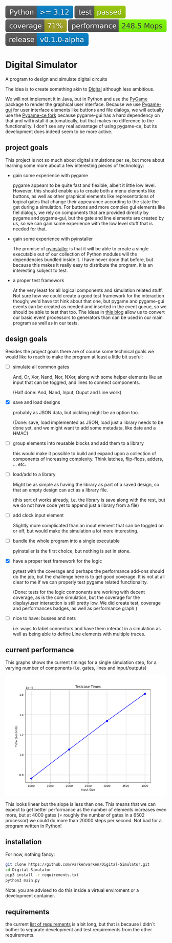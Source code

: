 ![Python version](illustrations/python-version.svg) ![Test](illustrations/test.svg) ![Coverage](illustrations/coverage.svg) ![Performance](illustrations/performance.svg)![Release](illustrations/release.svg)

# Digital Simulator

A program to design and simulate digital circuits

The idea is to create something akin to [Digital](https://github.com/hneemann/Digital) although less ambitious.

We will not implement it in Java, but in Python and use the [PyGame](https://github.com/pygame/pygame) package to render the graphical user interface. Because we use [Pygame-gui](https://github.com/MyreMylar/pygame_gui) for user interface elements like buttons and file dialogs, we will actually use the [Pygame-ce fork](https://github.com/pygame-community/pygame-ce) because pygame-gui has a hard dependency on that and will install it automatically, but that makes no difference to the functionality. I don't see any real advantage of using pygame-ce, but its development does indeed seem to be more active.

## project goals

This project is not so much about digital simulations per se, but more about learning some more about a few interesting pieces of technology:

- gain some experience with pygame

  pygame appears to be quite fast and flexible, albeit it little low level. However, this should enable us to create both a menu elements like buttons, as well as other graphical elements like representations of logical gates that change their appearance according to the state the get during a simulation. For buttons and more complex gui elements like fiel dialogs, we rely on components
  that are provided directly by pygame and pygame-gui, but the gate and line elements are created by us, so we can gain some experience with the low level stuff that is needed for that.
  
- gain some experience with pyinstaller 

  The promise of [pyinstaller](https://github.com/pyinstaller/pyinstaller) is that it will be able to create a single executable out of our collection of Python modules will the dependencies bundled inside it.
  I have never done that before, but because this makes it really easy to distribute the program, it is an interesting subject to test.

- a proper test framework

  At the very least for all logical components and simulation related stuff. Not sure how we could create a good test framework for the interaction though; we'd have tot hink about that one,
  but pygame and pygame-gui events can be created as needed and inserted in the event queue, so we should be able to test that too. The ideas in [this blog](https://blog.codemanship.dev/how-to-feature-test-your-pygame-game) allow us to convert our basic event processors to generators than can be used in our main program as well as in our tests.
  
## design goals

Besides the project goals there are of course some technical goals we would like to reach to make the program at least a little bit useful:

- [ ] simulate all common gates

  And, Or, Xor, Nand, Nor, NXor, along with some helper elements like an input that can be toggled, and lines to connect components.

  (Half done: And, Nand, Input, Ouput and Line work)
      
- [x] save and load designs

  probably as JSON data, but pickling might be an option too.

  (Done: save, load implemented as JSON, load just a library needs to be done yet, and we might want to add some metadata, like date and a HMAC)

- [ ] group elements into reusable blocks and add them to a library

  this would make it possible to build and expand upon a collection of components of increasing complexity. Think latches, flip-flops, adders, ... etc.
      
- [ ] load/add to a library

  Might be as simple as having the library as part of a saved design, so that an empty design can act as a library file.

  (this sort of works already, i.e. the library is save along with the rest, but we do not have code yet to append just a library from a file)

- [ ] add clock input element

  Slightly more complicated than an inout element that can be toggled on or off, but would make the simulation a lot more interesting.
      
- [ ] bundle the whole program into a single executable

  pyinstaller is the first choice, but nothing is set in stone.
      
- [x] have a proper test framework for the logic

  pytest with the coverage and perhaps the performance add-ons should do the job, but the challenge here is to get good coverage. It is not at all clear to me if we can properly test pygame related functionality.

  (Done: tests for the logic components are working with decent coverage, as is the core simulation, but the coverage for the display/user interaction is still pretty low. We did create test, coverage and performances badges, as well as performance graph.)

- [ ] nice to have: busses and nets

  i.e. ways to label connectors and have them interact in a simulation as well as being able to define Line elements with multiple traces.

## current performance

This graphs shows the current timings for a single simulation step, for a varying number of components (i.e. gates, lines and input/outputs)

![Performance graph](illustrations/simulation_benchmark.png)

This looks linear but the slope is less than one. This means that we can expect to get better performance as the number of elements increases even more, but at 4000 gates (= roughly the number of gates in a 6502 processor) we could do more than 20000 steps per second. Not bad for a program written in Python!

## installation

For now, nothing fancy:

```bash
git clone https://github.com/varkenvarken/Digital-Simulator.git
cd Digital-Simulator
pip3 install -r requirements.txt
python3 main.py 
```

Note: you are advised to do this inside a virtual enviroment or a development container.

## requirements

the current [list of requirements](requirements.txt) is a bit long, but that is because I didn´t bother to separate development and test requirements from the other requirements.
